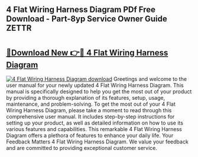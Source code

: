 ## 4 Flat Wiring Harness Diagram PDf Free Download - Part-8yp Service Owner Guide ZETTR

# <h2><a href="http://dfnyzl.blite.top/?on=4+Flat+Wiring+Harness+Diagram">🔗Download New 👉🔴 4 Flat Wiring Harness Diagram</a></h2>

[![4 Flat Wiring Harness Diagram download](https://i.imgur.com/lujVjoI.png)](http://dfnyzl.blite.top/?on=4+Flat+Wiring+Harness+Diagram)
Greetings and welcome to the user manual for your newly updated 4 Flat Wiring Harness Diagram. This manual is specifically designed to help you get the most out of your product by providing a thorough explanation of its features, setup, usage, maintenance, and problem-solving. To get the most out of your 4 Flat Wiring Harness Diagram, please take a moment to read through this comprehensive user manual. It includes step-by-step instructions for setting up your product, as well as detailed information on how to use its various features and capabilities. This remarkable 4 Flat Wiring Harness Diagram offers a plethora of features to enhance your daily life. Your Feedback Matters 4 Flat Wiring Harness Diagram. We value your feedback and are committed to providing exceptional customer service.
